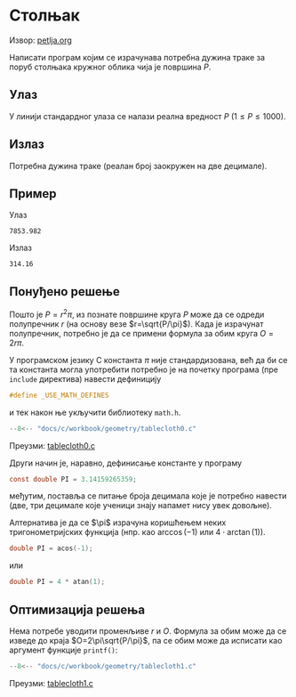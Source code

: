 # Столњак

Извор: [petlja.org](https://petlja.org/biblioteka/r/Zbirka/stolnjak)

Написати програм којим се израчунава потребна дужина траке за поруб столњака
кружног облика чија је површина $P$.

## Улаз

У линији стандардног улаза се налази реална вредност $P$ ($1\leq P\leq 1000$).

## Излаз

Потребна дужина траке (реалан број заокружен на две децимале).

## Пример

Улаз

```text
7853.982
```

Излаз

```text
314.16
```

## Понуђено решење

Пошто је $P=r^2\pi$, из познате површине круга $P$ може да се одреди
полупречник $r$ (на основу везе $r=\sqrt{P/\pi}$). Када је израчунат
полупречник, потребно је да се примени формула за обим круга $O=2r\pi$.

У програмском језику C константа $\pi$ није стандардизована, већ да би се та
константа могла употребити потребно је на почетку програма (пре `include`
директива) навести дефиницију

```c
#define _USE_MATH_DEFINES
```

и тек након ње укључити библиотеку `math.h`.

```c
--8<-- "docs/c/workbook/geometry/tablecloth0.c"
```

Преузми: [tablecloth0.c](tablecloth0.c)

Други начин је, наравно, дефинисање константе у програму

```c
const double PI = 3.14159265359;
```

међутим, поставља се питање броја децимала које је потребно навести (две, три
децимале које ученици знају напамет нису увек довољне).

Алтернатива је да се \$\pi$ израчуна коришћењем неких тригонометријских
функција (нпр. као $\arccos(-1)$ или $4\cdot\arctan(1)$).

```c
double PI = acos(-1);
```

или

```c
double PI = 4 * atan(1);
```

## Оптимизација решења

Нема потребе уводити променљиве $r$ и $O$. Формула за обим може да се изведе до
краја $O=2\pi\sqrt{P/\pi}$, па се обим може да исписати као аргумент функције
`printf()`:

```c
--8<-- "docs/c/workbook/geometry/tablecloth1.c"
```

Преузми: [tablecloth1.c](tablecloth1.c)
